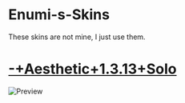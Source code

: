 # Enumi-s-Skins
These skins are not mine, I just use them. 

# [-+Aesthetic+1.3.13+Solo](http://puu.sh/F1aKq/67a6925849.osk)
![Preview](https://imgur.com/zT5WEPm)

